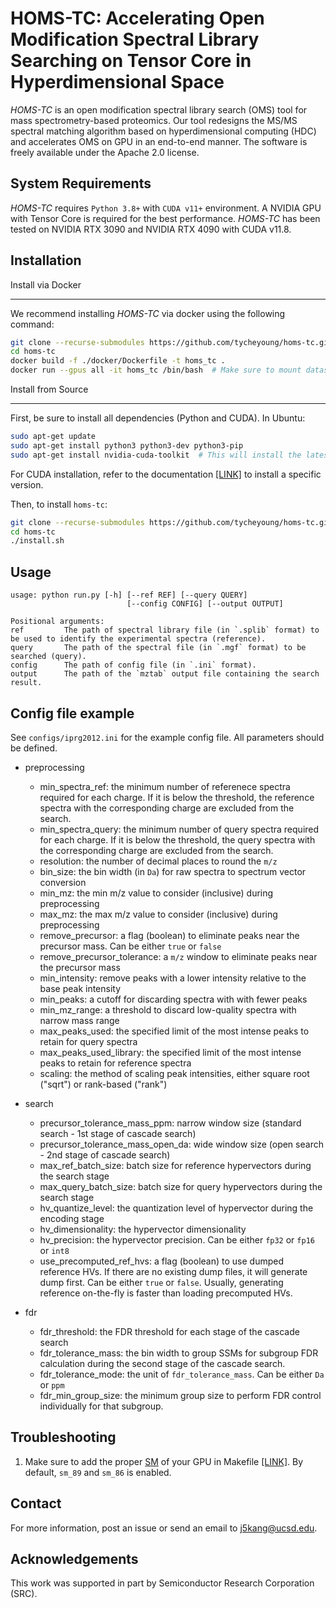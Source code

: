 HOMS-TC: Accelerating Open Modification Spectral Library Searching on Tensor Core in Hyperdimensional Space
=======================================================

_HOMS-TC_ is an open modification spectral library search (OMS) tool for mass spectrometry-based proteomics. Our tool redesigns the MS/MS spectral matching algorithm based on hyperdimensional computing (HDC) and accelerates OMS on GPU in an end-to-end manner. The software is freely available under the Apache 2.0 license.

System Requirements
------------------------------------------------------

_HOMS-TC_ requires `Python 3.8+` with `CUDA v11+` environment. A NVIDIA GPU with Tensor Core is required for the best performance. _HOMS-TC_ has been tested on NVIDIA RTX 3090 and NVIDIA RTX 4090 with CUDA v11.8. 

Installation
------------------------------------------------------

Install via Docker
*********************

We recommend installing _HOMS-TC_ via docker using the following command:

```bash
git clone --recurse-submodules https://github.com/tycheyoung/homs-tc.git
cd homs-tc
docker build -f ./docker/Dockerfile -t homs_tc .
docker run --gpus all -it homs_tc /bin/bash  # Make sure to mount dataset folder
```

Install from Source
*********************
First, be sure to install all dependencies (Python and CUDA). In Ubuntu:

```bash
sudo apt-get update
sudo apt-get install python3 python3-dev python3-pip 
sudo apt-get install nvidia-cuda-toolkit  # This will install the latest version of CUDA. Read below before proceed
```
For CUDA installation, refer to the documentation [\[LINK\]](https://docs.nvidia.com/cuda/cuda-installation-guide-linux/index.html) to install a specific version.

Then, to install `homs-tc`:

```bash
git clone --recurse-submodules https://github.com/tycheyoung/homs-tc.git
cd homs-tc
./install.sh
```

Usage
------------------------------------------------------

    usage: python run.py [-h] [--ref REF] [--query QUERY] 
                              [--config CONFIG] [--output OUTPUT]
                
    Positional arguments:
    ref         The path of spectral library file (in `.splib` format) to be used to identify the experimental spectra (reference).
    query       The path of the spectral file (in `.mgf` format) to be searched (query).
    config      The path of config file (in `.ini` format). 
    output      The path of the `mztab` output file containing the search result.

Config file example
------------------------------------------------------

See `configs/iprg2012.ini` for the example config file. All parameters should be defined.
* preprocessing
  - min_spectra_ref: the minimum number of referenece spectra required for each charge. If it is below the threshold, the reference spectra with the corresponding charge are excluded from the search.
  - min_spectra_query: the minimum number of query spectra required for each charge. If it is below the threshold, the query spectra with the corresponding charge are excluded from the search.
  - resolution: the number of decimal places to round the `m/z`
  - bin_size: the bin width (in `Da`) for raw spectra to spectrum vector conversion
  - min_mz: the min m/z value to consider (inclusive) during preprocessing
  - max_mz: the max m/z value to consider (inclusive) during preprocessing
  - remove_precursor: a flag (boolean) to eliminate peaks near the precursor mass. Can be either `true` or `false`
  - remove_precursor_tolerance: a `m/z` window to eliminate peaks near the precursor mass
  - min_intensity: remove peaks with a lower intensity relative to the base peak intensity
  - min_peaks: a cutoff for discarding spectra with with fewer peaks
  - min_mz_range: a threshold to discard low-quality spectra with narrow mass range
  - max_peaks_used: the specified limit of the most intense peaks to retain for query spectra
  - max_peaks_used_library: the specified limit of the most intense peaks to retain for reference spectra
  - scaling: the method of scaling peak intensities, either square root ("sqrt") or rank-based ("rank")

* search
  - precursor_tolerance_mass_ppm: narrow window size (standard search - 1st stage of cascade search)
  - precursor_tolerance_mass_open_da: wide window size (open search - 2nd stage of cascade search)
  - max_ref_batch_size: batch size for reference hypervectors during the search stage
  - max_query_batch_size: batch size for query hypervectors during the search stage
  - hv_quantize_level: the quantization level of hypervector during the encoding stage
  - hv_dimensionality: the hypervector dimensionality
  - hv_precision: the hypervector precision. Can be either `fp32` or `fp16` or `int8`
  - use_precomputed_ref_hvs: a flag (boolean) to use dumped reference HVs. If there are no existing dump files, it will generate dump first. Can be either `true` or `false`. Usually, generating reference on-the-fly is faster than loading precomputed HVs.

* fdr
  - fdr_threshold: the FDR threshold for each stage of the cascade search
  - fdr_tolerance_mass: the bin width to group SSMs for subgroup FDR calculation during the second stage of the cascade search.
  - fdr_tolerance_mode: the unit of `fdr_tolerance_mass`. Can be either `Da` or `ppm`
  - fdr_min_group_size: the minimum group size to perform FDR control individually for that subgroup.

Troubleshooting
----
1. Make sure to add the proper [SM](https://arnon.dk/matching-sm-architectures-arch-and-gencode-for-various-nvidia-cards/) of your GPU in Makefile [\[LINK\]](https://github.com/tycheyoung/homs-tc/blob/main/Makefile#L236).
By default, `sm_89` and `sm_86` is enabled.

Contact
------------------------------------------------------

For more information, post an issue or send an email to <j5kang@ucsd.edu>.

Acknowledgements
------------------------------------------------------

This work was supported in part by Semiconductor Research Corporation (SRC).
